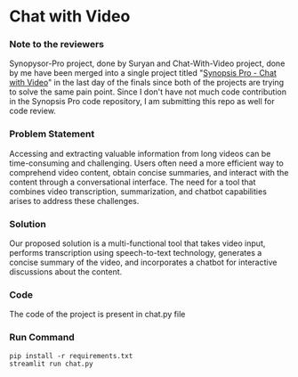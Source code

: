 # Chat with Video 

### Note to the reviewers

Synopysor-Pro project, done by Suryan and Chat-With-Video project, done by me have been merged into a single project titled "[Synopsis Pro - Chat with Video](https://github.com/Top-100-Coders/Synopysor-Pro)" in the last day of the finals since both of the projects are trying to solve the same pain point. Since I don't have not much code contribution in the Synopsis Pro code repository, I am submitting this repo as well for code review.

### Problem Statement

Accessing and extracting valuable information from long videos can be time-consuming and challenging. Users often need a more efficient way to comprehend video content, obtain concise summaries, and interact with the content through a conversational interface. The need for a tool that combines video transcription, summarization, and chatbot capabilities arises to address these challenges.

### Solution

Our proposed solution is a multi-functional tool that takes video input, performs transcription using speech-to-text technology, generates a concise summary of the video, and incorporates a chatbot for interactive discussions about the content.

### Code
The code of the project is present in chat.py file

### Run Command
```
pip install -r requirements.txt
streamlit run chat.py
```

